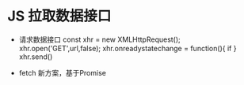 # JS 拉取数据接口

- 请求数据接口
  const xhr = new XMLHttpRequest();
  xhr.open('GET',url,false);
  xhr.onreadystatechange = function(){
    if
  }
  xhr.send()

- fetch 新方案，基于Promise
 